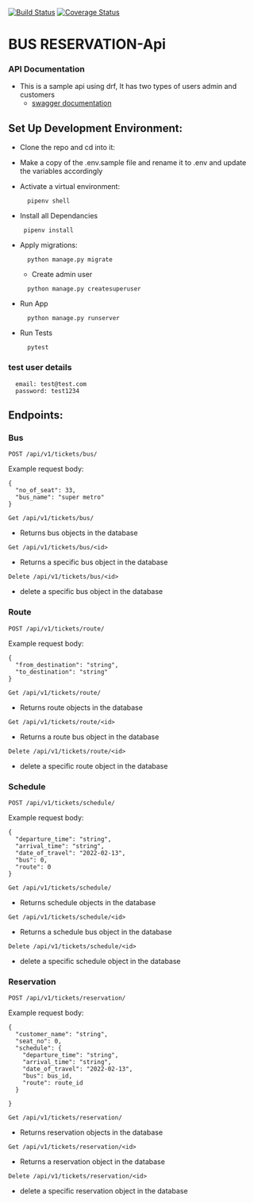 [![Build Status](https://app.travis-ci.com/KITHU/SHOP_API.svg?branch=develop)](https://app.travis-ci.com/KITHU/SHOP_API)
[![Coverage Status](https://coveralls.io/repos/github/KITHU/SHOP_API/badge.svg?branch=develop)](https://coveralls.io/github/KITHU/SHOP_API?branch=develop)

# **BUS RESERVATION-Api**
### **API Documentation**
- This is a sample api using drf, It has two types of users admin and customers
  - [swagger documentation](https://shop-api-v1.herokuapp.com/)

## **Set Up Development Environment:**
- Clone the repo and cd into it:
- Make a copy of the .env.sample file and rename it to .env and update the variables accordingly
- Activate a virtual environment:
  ```
    pipenv shell
  ```

- Install all Dependancies
  ```
   pipenv install 
  ```
- Apply migrations:
  ```
    python manage.py migrate

  ```
  - Create admin user
  ```
    python manage.py createsuperuser
  ```

- Run App
  ```
    python manage.py runserver
  ```

- Run Tests
  ```
    pytest
  ```

### test user details
```
  email: test@test.com
  password: test1234

```
## **Endpoints:**
### Bus

`POST /api/v1/tickets/bus/`

Example request body:
``` 
{
  "no_of_seat": 33,
  "bus_name": "super metro"
}

```

`Get /api/v1/tickets/bus/`
- Returns bus objects in the database

`Get /api/v1/tickets/bus/<id>`
- Returns a specific bus object in the database

`Delete /api/v1/tickets/bus/<id>`
- delete a specific bus object in the database

### Route
`POST /api/v1/tickets/route/`

Example request body:
``` 
{
  "from_destination": "string",
  "to_destination": "string"
}
```
`Get /api/v1/tickets/route/`
- Returns route objects in the database

`Get /api/v1/tickets/route/<id>`
- Returns a route bus object in the database

`Delete /api/v1/tickets/route/<id>`
- delete a specific route object in the database

### Schedule
`POST /api/v1/tickets/schedule/`

Example request body:
``` 
{
  "departure_time": "string",
  "arrival_time": "string",
  "date_of_travel": "2022-02-13",
  "bus": 0,
  "route": 0
}
```
`Get /api/v1/tickets/schedule/`
- Returns schedule objects in the database

`Get /api/v1/tickets/schedule/<id>`
- Returns a schedule bus object in the database

`Delete /api/v1/tickets/schedule/<id>`
- delete a specific schedule object in the database


### Reservation
`POST /api/v1/tickets/reservation/`

Example request body:
``` 
{
  "customer_name": "string",
  "seat_no": 0,
  "schedule": {
    "departure_time": "string",
    "arrival_time": "string",
    "date_of_travel": "2022-02-13",
    "bus": bus_id,
    "route": route_id
  }

}
```
`Get /api/v1/tickets/reservation/`
- Returns reservation objects in the database

`Get /api/v1/tickets/reservation/<id>`
- Returns a reservation object in the database

`Delete /api/v1/tickets/reservation/<id>`
- delete a specific reservation object in the database

